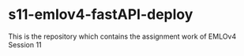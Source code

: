 # s11-emlov4-fastAPI-deploy
This is the repository which contains the assignment work of EMLOv4 Session 11
